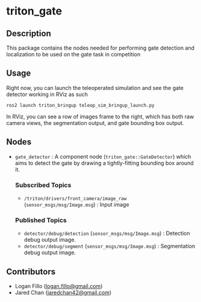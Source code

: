 # triton_gate
## Description

This package contains the nodes needed for performing gate detection and localization to be used on the gate task in competition

## Usage

Right now, you can launch the teleoperated simulation and see the gate detector working in RViz as such

    ros2 launch triton_bringup teleop_sim_bringup_launch.py

In RViz, you can see a row of images frame to the right, which has both raw camera views, the segmentation output, and gate bounding box output.

## Nodes

- `gate_detector` : A component node (`triton_gate::GateDetector`) which aims to detect the gate by drawing a tightly-fitting bounding box around it.
    ### Subscribed Topics
    - `/triton/drivers/front_camera/image_raw` (`sensor_msgs/msg/Image.msg`) : Input image
    
    ### Published Topics
    - `detector/debug/detection` (`sensor_msgs/msg/Image.msg`) : Detection debug output image.
    - `detector/debug/segment` (`sensor_msgs/msg/Image.msg`) : Segmentation debug output image.

## Contributors

- Logan Fillo (logan.fillo@gmail.com)
- Jared Chan (jaredchan42@gmail.com)
